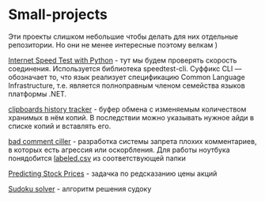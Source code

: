 # Small-projects
Эти проекты слишком небольшие чтобы делать для них отдельные репозитории. Но они не менее интересные поэтому велкам )

[Internet Speed Test with Python](https://github.com/kirilldikalin/Small-projects/blob/main/Internet%20Speed%20Test%20with%20Python.ipynb) - тут мы будем проверять скорость соединения. Используется библиотека speedtest-cli. Суффикс CLI — обозначает то, что язык реализует спецификацию Common Language Infrastructure, т.е. является полноправным членом семейства языков платформы .NET. 

[clipboards history tracker](https://github.com/kirilldikalin/Small-projects/blob/main/clipboards%20history%20tracker.ipynb) - буфер обмена с изменяемым количеством хранимых в нём копий. В последствии можно указывать нужное айди в списке копий и вставлять его. 

[bad comment ciller](https://github.com/kirilldikalin/Small-projects/blob/main/bad-comment-killer.ipynb) - разработка системы запрета плохих комментариев, в которых есть агрессия или оскорбления. Для работы ноутбука понядобится [labeled.csv](https://github.com/kirilldikalin/Small-projects/blob/main/csv/labeled.csv) из соответствующей папки

[Predicting Stock Prices](https://github.com/kirilldikalin/Small-projects/blob/main/Predicting%20Stock%20Prices%20Yahoo.ipynb) - задачка по редсказанию цены акций

[Sudoku solver](https://github.com/kirilldikalin/Small-projects/blob/main/Sudoku%20solver.ipynb) - алгоритм решения судоку 
